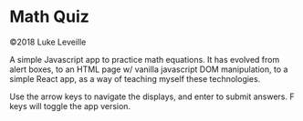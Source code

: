 # Math Quiz
©2018 Luke Leveille

A simple Javascript app to practice math equations.
It has evolved from alert boxes, to an HTML page w/ vanilla javascript DOM manipulation, to a simple React app, as a way of teaching myself these technologies.

Use the arrow keys to navigate the displays, and enter to submit answers. F keys will toggle the app version.